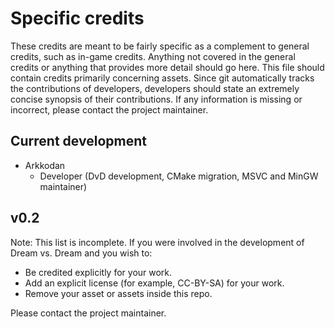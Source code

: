 # Specific credits

These credits are meant to be fairly specific as a complement to general credits, such as in-game credits.
Anything not covered in the general credits or anything that provides more detail should go here.
This file should contain credits primarily concerning assets.
Since git automatically tracks the contributions of developers, developers should state an extremely concise synopsis of their contributions.
If any information is missing or incorrect, please contact the project maintainer.

## Current development

- Arkkodan
  - Developer (DvD development, CMake migration, MSVC and MinGW maintainer)

## v0.2

Note: This list is incomplete.
If you were involved in the development of Dream vs. Dream and you wish to:

- Be credited explicitly for your work.
- Add an explicit license (for example, CC-BY-SA) for your work.
- Remove your asset or assets inside this repo.

Please contact the project maintainer.
